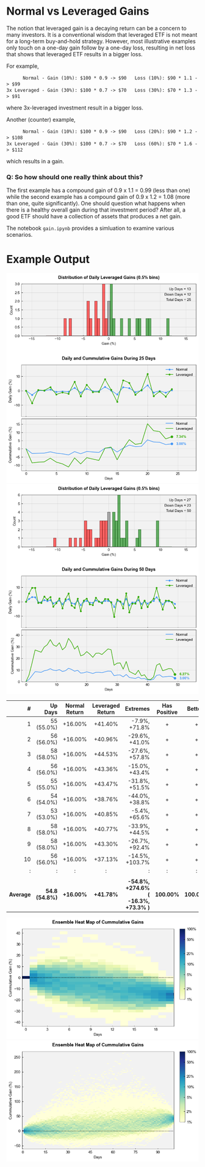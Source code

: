 # Normal vs Leveraged Gains

The notion that leveraged gain is a decaying return can be a concern to many investors. It is a conventional wisdom that leveraged ETF is not meant for a long-term buy-and-hold strategy. However, most illustrative examples only touch on a one-day gain follow by a one-day loss, resulting in net loss that shows that leveraged ETF results in a bigger loss.

For example,

```
      Normal - Gain (10%): $100 * 0.9 -> $90   Loss (10%): $90 * 1.1 -> $99
3x Leveraged - Gain (30%): $100 * 0.7 -> $70   Loss (30%): $70 * 1.3 -> $91
```
where 3x-leveraged investment result in a bigger loss.

Another (counter) example,
```
      Normal - Gain (10%): $100 * 0.9 -> $90   Loss (20%): $90 * 1.2 -> $108
3x Leveraged - Gain (30%): $100 * 0.7 -> $70   Loss (60%): $70 * 1.6 -> $112
```
which results in a gain. 

### Q: So how should one really think about this?

The first example has a compound gain of 0.9 x 1.1 = 0.99 (less than one) while the second example has a compound gain of 0.9 x 1.2 = 1.08 (more than one, quite significantly). One should question what happens when there is a healthy overall gain during that investment period? After all, a good ETF should have a collection of assets that produces a net gain.

The notebook `gain.ipynb` provides a simluation to examine various scenarios.

# Example Output

![ex1](fig1.png)
![ex2](fig2.png)

| # | Up Days | Normal Return | Leveraged Return | Extremes | Has Positive | Better? |
| --: | --: | :-: | :-: | --: | :-: | :-: |
| 1 |  55 (55.0%) | +16.00% | +41.40% | -7.9%, +71.8% | + | + |
| 2 |  56 (56.0%) | +16.00% | +40.96% | -29.6%, +41.0% | + | + |
| 3 |  58 (58.0%) | +16.00% | +44.53% | -27.6%, +57.8% | + | + |
| 4 |  56 (56.0%) | +16.00% | +43.36% | -15.0%, +43.4% | + | + |
| 5 |  55 (55.0%) | +16.00% | +43.47% | -31.8%, +51.5% | + | + |
| 6 |  54 (54.0%) | +16.00% | +38.76% | -44.0%, +38.8% | + | + |
| 7 |  53 (53.0%) | +16.00% | +40.85% | -5.4%, +65.6% | + | + |
| 8 |  58 (58.0%) | +16.00% | +40.77% | -33.9%, +44.5% | + | + |
| 9 |  58 (58.0%) | +16.00% | +43.30% | -26.7%, +92.4% | + | + |
| 10 |  56 (56.0%) | +16.00% | +37.13% | -14.5%, +103.7% | + | + |
| : | : | : | : | : | : | : |
||
| **Average** | **54.8 (54.8%)** | **+16.00%** | **+41.78%** | **-54.8%, +274.6%**<br/>**( -16.3%, +73.3% )** | **100.00%** | **100.00%** |

![ex3](fig4.png)
![ex3](fig5.png)
